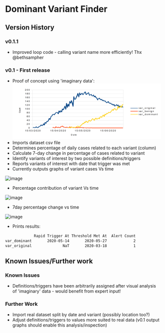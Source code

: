 # Dominant Variant Finder

## Version History
### v0.1.1
* Improved loop code - calling variant name more efficiently! Thx @bethsampher
### v0.1 - First release
* Proof of concept using 'imaginary data':
![Graph of imaginary data](Imaginary_Data_Graph.png)
* Imports dataset csv file
* Determines percentage of daily cases related to each variant (column)
* Calculate 7-day change in percentage of cases related to variant
* Identify variants of interest by two possible definitions/triggers
* Reports variants of interest with date that trigger was met
* Currently outputs graphs of variant cases Vs time 

![image](https://user-images.githubusercontent.com/81530279/113513443-afe02200-9561-11eb-8eb7-c383b8e346d7.png)
* Percentage contribution of variant Vs time

![image](https://user-images.githubusercontent.com/81530279/113513487-ee75dc80-9561-11eb-91ea-d0b39047eae3.png)
* 7day percentage change vs time

![image](https://user-images.githubusercontent.com/81530279/113513504-fa619e80-9561-11eb-93c6-d5d1fe26b49c.png)
* Prints results:
```
             Rapid Trigger At Threshold Met At  Alert Count
var_dominant       2020-05-14       2020-05-27            2
var_original              NaT       2020-03-18            1
```

## Known Issues/Further work
### Known Issues
* Definitions/triggers have been arbitrarily assigned after visual analysis of 'imaginary' data - would benefit from expert input!
### Further Work
* Import real dataset split by date and variant (possibly location too?)
* Adjust definitions/triggers to values more suited to real data (v0.1 output graphs should enable this analysis/inspection)
